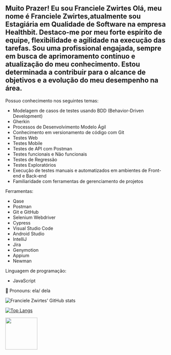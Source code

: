 ## Muito Prazer! Eu sou  Franciele Zwirtes Olá, meu nome é Franciele Zwirtes,atualmente sou Estagiária em Qualidade de Software na empresa Healthbit. Destaco-me por meu forte espírito de equipe, flexibilidade e agilidade na execução das tarefas. Sou uma profissional engajada, sempre em busca de aprimoramento contínuo e atualização do meu conhecimento. Estou determinada a contribuir para o alcance de objetivos e a evolução do meu desempenho na área.

Possuo conhecimento nos seguintes temas:
* Modelagem de casos de testes usando BDD (Behavior-Driven Development)
* Gherkin
* Processos de Desenvolvimento Modelo Ágil
* Conhecimento em versionamento de código com Git
* Testes Web
* Testes Mobile
* Testes de API com Postman
* Testes funcionais e Não funcionais 
* Testes de Regressão
* Testes Exploratórios 
* Execução de testes manuais e automatizados em ambientes de Front-end e Back-end
* Familiaridade com ferramentas de gerenciamento de projetos 

Ferramentas:
- Qase
- Postman
- Git e GitHub
- Selenium Webdriver
- Cypress
- Visual Studio Code
- Android Studio
- IntelliJ
- Jira
- Genymotion
- Appium
- Newman


Linguagem de programação:
- JavaScript


🙂 Pronouns: ela/ dela



![Franciele Zwirtes' GitHub stats](https://github-readme-stats.vercel.app/api?username=francielezw&show_icons=true&theme=synthwave&count_private=true) 

[![Top Langs](https://github-readme-stats.vercel.app/api/top-langs/?username=francielezw)](https://github.com/francielezw/github-readme-stats)

<a href="https://www.linkedin.com/in/francielezwirtes" target="blank"><img align="center" src="https://logowik.com/content/uploads/images/329_linkedin.jpg" height="100" /></a>
